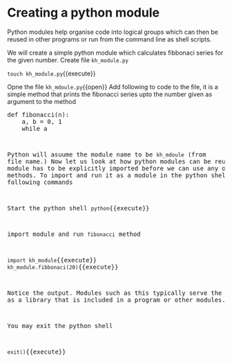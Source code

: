 # Creating a python module

Python modules help organise code into logical groups which can then be reused in other programs or run from the command line as shell scripts.

We will create a simple python module which calculates fibbonaci series for the given number. Create file `kh_module.py`

`touch kh_module.py`{{execute}}

Opne the file `kh_mdoule.py`{{open}}
Add following to code to the file, it is a simple method that prints the fibonacci series upto the number given as argument to the method

<pre class="file" data-filename="kh_module.py" data-target="replace">
def fibonacci(n):
    a, b = 0, 1
    while a <pre n:
        print(a, end=' ')
        a, b = b, a+b
    print()
</pre>

Python will asuume the module name to be `kh_mdoule` (from file name.) Now let us look at how python modules can be reused. This module has to be explicitly imported before we can use any of it's methods. To import and run it as a module in the python shell run the following commands

Start the python shell
`python`{{execute}}

import module and run `fibonacci` method

`import kh_module`{{execute}}
`kh_module.fibbonaci(20)`{{execute}}

Notice the output. Modules such as this typically serve the purpose as a library that is included in a program or other modules.

You may exit the python shell

`exit()`{{execute}}
